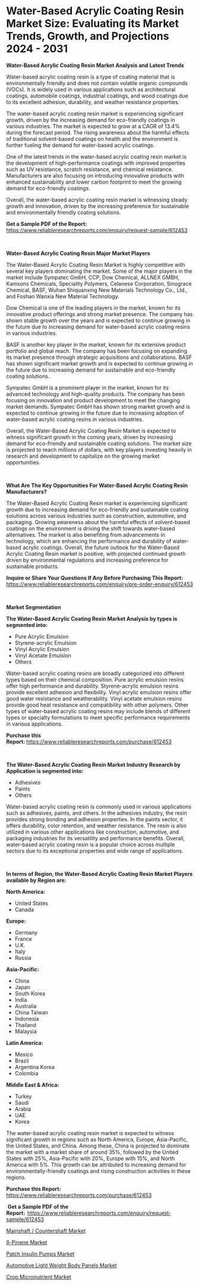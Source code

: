 <p><h1>Water-Based Acrylic Coating Resin Market Size: Evaluating its Market Trends, Growth, and Projections 2024 - 2031</h1></p><p><strong>Water-Based Acrylic Coating Resin Market Analysis and Latest Trends</strong></p>
<p><p>Water-based acrylic coating resin is a type of coating material that is environmentally friendly and does not contain volatile organic compounds (VOCs). It is widely used in various applications such as architectural coatings, automobile coatings, industrial coatings, and wood coatings due to its excellent adhesion, durability, and weather resistance properties.</p><p>The water-based acrylic coating resin market is experiencing significant growth, driven by the increasing demand for eco-friendly coatings in various industries. The market is expected to grow at a CAGR of 13.4% during the forecast period. The rising awareness about the harmful effects of traditional solvent-based coatings on health and the environment is further fueling the demand for water-based acrylic coatings.</p><p>One of the latest trends in the water-based acrylic coating resin market is the development of high-performance coatings with improved properties such as UV resistance, scratch resistance, and chemical resistance. Manufacturers are also focusing on introducing innovative products with enhanced sustainability and lower carbon footprint to meet the growing demand for eco-friendly coatings.</p><p>Overall, the water-based acrylic coating resin market is witnessing steady growth and innovation, driven by the increasing preference for sustainable and environmentally friendly coating solutions.</p></p>
<p><strong>Get a Sample PDF of the Report:&nbsp;</strong> <a href="https://www.reliableresearchreports.com/enquiry/request-sample/612453">https://www.reliableresearchreports.com/enquiry/request-sample/612453</a></p>
<p>&nbsp;</p>
<p><strong>Water-Based Acrylic Coating Resin Major Market Players</strong></p>
<p><p>The Water-Based Acrylic Coating Resin Market is highly competitive with several key players dominating the market. Some of the major players in the market include Sympatec GmbH, CCP, Dow Chemical, ALLNEX GMBH, Kamsons Chemicals, Speciality Polymers, Celanese Corporation, Sinograce Chemical, BASF, Wuhan Shiquanxing New Materials Technology Co., Ltd., and Foshan Wanxia New Material Technology.</p><p>Dow Chemical is one of the leading players in the market, known for its innovative product offerings and strong market presence. The company has shown stable growth over the years and is expected to continue growing in the future due to increasing demand for water-based acrylic coating resins in various industries.</p><p>BASF is another key player in the market, known for its extensive product portfolio and global reach. The company has been focusing on expanding its market presence through strategic acquisitions and collaborations. BASF has shown significant market growth and is expected to continue growing in the future due to increasing demand for sustainable and eco-friendly coating solutions.</p><p>Sympatec GmbH is a prominent player in the market, known for its advanced technology and high-quality products. The company has been focusing on innovation and product development to meet the changing market demands. Sympatec GmbH has shown strong market growth and is expected to continue growing in the future due to increasing adoption of water-based acrylic coating resins in various industries.</p><p>Overall, the Water-Based Acrylic Coating Resin Market is expected to witness significant growth in the coming years, driven by increasing demand for eco-friendly and sustainable coating solutions. The market size is projected to reach millions of dollars, with key players investing heavily in research and development to capitalize on the growing market opportunities.</p></p>
<p>&nbsp;</p>
<p><strong>What Are The Key Opportunities For Water-Based Acrylic Coating Resin Manufacturers?</strong></p>
<p><p>The Water-Based Acrylic Coating Resin market is experiencing significant growth due to increasing demand for eco-friendly and sustainable coating solutions across various industries such as construction, automotive, and packaging. Growing awareness about the harmful effects of solvent-based coatings on the environment is driving the shift towards water-based alternatives. The market is also benefiting from advancements in technology, which are enhancing the performance and durability of water-based acrylic coatings. Overall, the future outlook for the Water-Based Acrylic Coating Resin market is positive, with projected continued growth driven by environmental regulations and increasing preference for sustainable products.</p></p>
<p><strong>Inquire or Share Your Questions If Any Before Purchasing This Report:</strong> <a href="https://www.reliableresearchreports.com/enquiry/pre-order-enquiry/612453">https://www.reliableresearchreports.com/enquiry/pre-order-enquiry/612453</a></p>
<p>&nbsp;</p>
<p><strong>Market Segmentation</strong></p>
<p><strong>The Water-Based Acrylic Coating Resin Market Analysis by types is segmented into:</strong></p>
<p><ul><li>Pure Acrylic Emulsion</li><li>Styrene-acrylic Emulsion</li><li>Vinyl Acrylic Emulsion</li><li>Vinyl Acetate Emulsion</li><li>Others</li></ul></p>
<p><p>Water-based acrylic coating resins are broadly categorized into different types based on their chemical composition. Pure acrylic emulsion resins offer high performance and durability. Styrene-acrylic emulsion resins provide excellent adhesion and flexibility. Vinyl acrylic emulsion resins offer good water resistance and weatherability. Vinyl acetate emulsion resins provide good heat resistance and compatibility with other polymers. Other types of water-based acrylic coating resins may include blends of different types or specialty formulations to meet specific performance requirements in various applications.</p></p>
<p><strong>Purchase this Report:&nbsp;</strong><a href="https://www.reliableresearchreports.com/purchase/612453">https://www.reliableresearchreports.com/purchase/612453</a></p>
<p>&nbsp;</p>
<p><strong>The Water-Based Acrylic Coating Resin Market Industry Research by Application is segmented into:</strong></p>
<p><ul><li>Adhesives</li><li>Paints</li><li>Others</li></ul></p>
<p><p>Water-based acrylic coating resin is commonly used in various applications such as adhesives, paints, and others. In the adhesives industry, the resin provides strong bonding and adhesion properties. In the paints sector, it offers durability, color retention, and weather resistance. The resin is also utilized in various other applications like construction, automotive, and packaging industries for its versatility and performance benefits. Overall, water-based acrylic coating resin is a popular choice across multiple sectors due to its exceptional properties and wide range of applications.</p></p>
<p>&nbsp;</p>
<p><strong>In terms of Region, the Water-Based Acrylic Coating Resin Market Players available by Region are:</strong></p>
<p>
    <p> <strong> North America: </strong>
        <ul>
            <li>United States</li>
            <li>Canada</li>
        </ul>
        </p> 
    <p> <strong> Europe: </strong>
        <ul>
            <li>Germany</li>
            <li>France</li>
            <li>U.K.</li>
            <li>Italy</li>
            <li>Russia</li>
        </ul>
        </p> 
    <p> <strong> Asia-Pacific: </strong>
        <ul>
            <li>China</li>
            <li>Japan</li>
            <li>South Korea</li>
            <li>India</li>
            <li>Australia</li>
            <li>China Taiwan</li>
            <li>Indonesia</li>
            <li>Thailand</li>
            <li>Malaysia</li>
        </ul>
        </p> 
    <p> <strong> Latin America: </strong>
        <ul>
            <li>Mexico</li>
            <li>Brazil</li>
            <li>Argentina Korea</li>
            <li>Colombia</li>
        </ul>
        </p> 
    <p> <strong> Middle East & Africa: </strong>
        <ul>
            <li>Turkey</li>
            <li>Saudi</li>
            <li>Arabia</li>
            <li>UAE</li>
            <li>Korea</li>
        </ul>
    </p>
    </p>
<p><p>The water-based acrylic coating resin market is expected to witness significant growth in regions such as North America, Europe, Asia-Pacific, the United States, and China. Among these, China is projected to dominate the market with a market share of around 35%, followed by the United States with 25%, Asia-Pacific with 20%, Europe with 15%, and North America with 5%. This growth can be attributed to increasing demand for environmentally-friendly coatings and rising construction activities in these regions.</p></p>
<p><strong>Purchase this Report: </strong><a href="https://www.reliableresearchreports.com/purchase/612453">https://www.reliableresearchreports.com/purchase/612453</a></p>
<p>&nbsp;<strong>Get a Sample PDF of the Report:&nbsp;&nbsp;</strong><a href="https://www.reliableresearchreports.com/enquiry/request-sample/612453">https://www.reliableresearchreports.com/enquiry/request-sample/612453</a></p>
<p><strong></strong></p>
<p><p><a href="https://butternut-bug-553.notion.site/Global-Mainshaft-Countershaft-Market-Size-and-Market-Trends-Insights-and-Projections-from-2024-to-ddba6151914446bb8d0231b7d4e1c320">Mainshaft / Countershaft Market</a></p><p><a href="https://mire-aunt-385.notion.site/Pinene-Market-Size-Furnishes-Valuable-Information-Encompassing-Market-Share-Market-Trends-and-Proj-9c7402250b8c42e78a2d8b4b962c8128">β-Pinene Market</a></p><p><a href="https://invited-way-688.notion.site/Patch-Insulin-Pumps-Market-Offer-Valuable-Insights-into-Market-Size-Market-Share-Market-Trends-an-37a5de4dc895438ea51b32ad51c672b6">Patch Insulin Pumps Market</a></p><p><a href="https://view.publitas.com/reportprime-1/automotive-light-weight-body-panels-market-size-and-examines-its-market-scope-with-a-primary-focus-on-growth-opportunities-and-forecasted-trends-spanning-from-2024-to-2031/">Automotive Light Weight Body Panels Market</a></p><p><a href="https://view.publitas.com/reportprime-1/crop-micronutrient-market-size-focuses-on-market-dynamics-in-depth-analysis-and-future-projections-of-its-market-forecasted-for-period-from-2024-to-2031/">Crop Micronutrient Market</a></p></p>